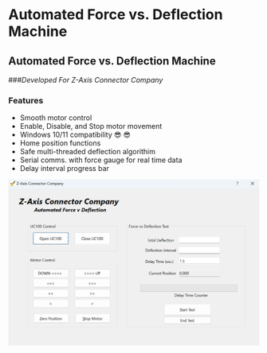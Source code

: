 # Automated Force vs. Deflection Machine

## Automated Force vs. Deflection Machine 
###_Developed For Z-Axis Connector Company_

### Features
* Smooth motor control
* Enable, Disable, and Stop motor movement
* Windows 10/11 compatibility :sunglasses: :sunglasses:
* Home position functions
* Safe multi-threaded deflection algorithim
* Serial comms. with force gauge for real time data
* Delay interval progress bar


![alt text](https://github.com/jglatts/ForceGaugeMachine/blob/master/scr-shot.png)